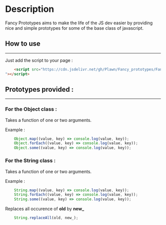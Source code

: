 # Description

Fancy Prototypes aims to make the life of the JS dev easier by providing nice and simple prototypes for some of the base class of javascript. 

## How to use
---

Just add the script to your page :
```html
    <script src="https://cdn.jsdelivr.net/gh/Plawn/Fancy_prototypes/Fancy_prototypes.js
"></script>

```


## Prototypes provided :
---
### For the Object class :

Takes a function of one or two arguments.

Example :
```javascript
    Object.map((value, key) => console.log(value, key));
    Object.forEach((value, key) => console.log(value, key));
    Object.some((value, key) => console.log(value, key));
```

### For the String class :

Takes a function of one or two arguments.

Example :
```javascript
    String.map((value, key) => console.log(value, key));
    String.forEach((value, key) => console.log(value, key));
    String.some((value, key) => console.log(value, key));
```

Replaces all occurence of **old** by **new_** 
```javascript
    String.replaceAll(old, new_);
``` 